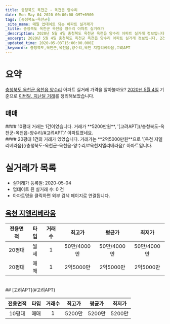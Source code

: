 ```yaml
---
title: 충청북도 옥천군 - 옥천읍 양수리
date: Mon May 04 2020 00:00:00 GMT+0900
tags: [충청북도-옥천군]
_site_name: 매일 업데이트 되는 아파트 실거래가
_title: 충청북도 옥천군 옥천읍 양수리 아파트 실거래가
_description: 2020년 5월 4일 충청북도 옥천군 옥천읍 양수리 아파트 실거래 정보입니다. 2건 아파트 정보가 있습니다.
_excerpt: 2020년 5월 4일 충청북도 옥천군 옥천읍 양수리 아파트 실거래 정보입니다. 2건 아파트 정보가 있습니다.
_updated_time: 2020-05-03T15:00:00.000Z
_keywords: 충청북도,옥천군,옥천읍,양수리,옥천 지엘리베라움,고려APT
---
```





# 요약
<ins>충청북도 옥천군 옥천읍 양수리</ins> 아파트 실거래 가격을 알아볼까요? <ins>2020년 5월 4일</ins> 기준으로 <ins>이번달, 지난달 거래</ins>를 정리해보았습니다.

## 매매
<div class="container">
<div class="six columns" markdown="1">
#### 10평대
거래는 1건이었습니다. 거래가 **5200만원**, '[고려APT](/충청북도-옥천군-옥천읍-양수리/#고려APT)' 아파트였네요.
</div>
<div class="six columns" markdown="1">
#### 20평대
1건의 거래가 있었습니다. 거래가는 **2억5000만원**으로 '[옥천 지엘리베라움](/충청북도-옥천군-옥천읍-양수리/#옥천지엘리베라움)' 아파트입니다.
</div>
</div>



# 실거래가 목록
- 실거래가 등록일: 2020-05-04
- 업데이트 된 실거래 수: 0 건
- 아파트명을 클릭하면 외부 검색 페이지로 연결됩니다.

## [옥천 지엘리베라움](#옥천지엘리베라움)

|전용면적|타입|거래수|최고가|평균가|최저가|
|:---:|:---:|:---:|:---:|:---:|:---:|
|20평대|<span class="deal-type-3">월세</span>|1|50만/4000만|50만/4000만|50만/4000만|
|20평대|<span class="deal-type-1">매매</span>|1|2억5000만|2억5000만|2억5000만|

<br/>
## [고려APT](#고려APT)

|전용면적|타입|거래수|최고가|평균가|최저가|
|:---:|:---:|:---:|:---:|:---:|:---:|
|10평대|<span class="deal-type-1">매매</span>|1|5200만|5200만|5200만|

<br/>



